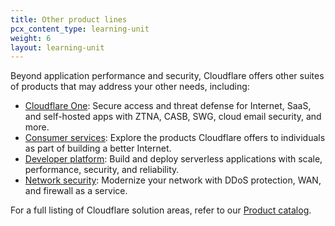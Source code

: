 ```yaml
---
title: Other product lines
pcx_content_type: learning-unit
weight: 6
layout: learning-unit
---
```


Beyond application performance and security, Cloudflare offers other suites of products that may address your other needs, including:

- [Cloudflare One](/products/?product-group=Cloudflare+One): Secure access and threat defense for Internet, SaaS, and self-hosted apps with ZTNA, CASB, SWG, cloud email security, and more.
- [Consumer services](/products/?product-group=Consumer+services): Explore the products Cloudflare offers to individuals as part of building a better Internet.
- [Developer platform](/products/?product-group=Developer+platform): Build and deploy serverless applications with scale, performance, security, and reliability.
- [Network security](/products/?product-group=Network+security): Modernize your network with DDoS protection, WAN, and firewall as a service.

For a full listing of Cloudflare solution areas, refer to our [Product catalog](/products/).